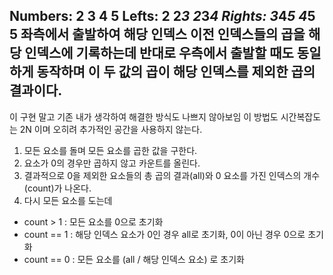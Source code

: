 Numbers:     2    3    4     5
Lefts:            2  2*3 2*3*4
Rights:  3*4*5  4*5    5
​
좌측에서 출발하여 해당 인덱스 이전 인덱스들의 곱을 해당 인덱스에 기록하는데
반대로 우측에서 출발할 때도 동일하게 동작하며 이 두 값의 곱이 해당 인덱스를 제외한 곱의 결과이다.
​
---
이 구현 말고 기존 내가 생각하여 해결한 방식도 나쁘지 않아보임
이 방법도 시간복잡도는 2N 이며 오히려 추가적인 공간을 사용하지 않는다.
1. 모든 요소를 돌며 모든 요소를 곱한 값을 구한다.
2. 요소가 0의 경우만 곱하지 않고 카운트를 올린다.
3. 결과적으로 0을 제외한 요소들의 총 곱의 결과(all)와 0 요소를 가진 인덱스의 개수(count)가 나온다.
4. 다시 모든 요소를 도는데
- count > 1   : 모든 요소를 0으로 초기화
- count == 1 : 해당 인덱스 요소가 0인 경우 all로 초기화, 0이 아닌 경우 0으로 초기화
- count == 0 : 모든 요소를 (all / 해당 인덱스 요소) 로 초기화